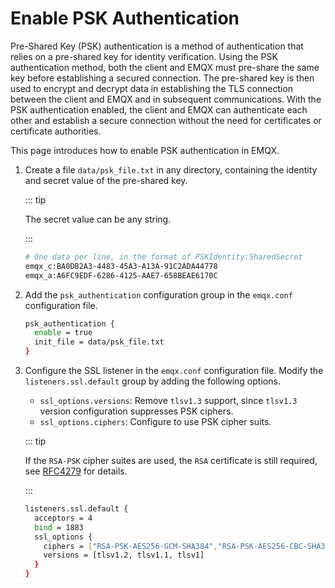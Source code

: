 # Enable PSK Authentication

Pre-Shared Key (PSK) authentication is a method of authentication that relies on a pre-shared key for identity verification. Using the PSK authentication method, both the client and EMQX must pre-share the same key before establishing a secured connection. The pre-shared key is then used to encrypt and decrypt data in establishing the TLS connection between the client and EMQX and in subsequent communications. With the PSK authentication enabled, the client and EMQX can authenticate each other and establish a secure connection without the need for certificates or certificate authorities. 

This page introduces how to enable PSK authentication in EMQX.

1. Create a file `data/psk_file.txt` in any directory, containing the identity and secret value of the pre-shared key. 

   ::: tip

   The secret value can be any string.

   :::

   ```bash
   # One data per line, in the format of PSKIdentity:SharedSecret
   emqx_c:BA0DB2A3-4483-45A3-A13A-91C2ADA44778
   emqx_a:A6FC9EDF-6286-4125-AAE7-658BEAE6170C
   ```

2. Add the `psk_authentication` configuration group in the `emqx.conf` configuration file.

   ```bash
   psk_authentication {
     enable = true
     init_file = data/psk_file.txt
   }
   ```

3. Configure the SSL listener in the `emqx.conf` configuration file. Modify the `listeners.ssl.default` group by adding the following options. 

   - `ssl_options.versions`: Remove `tlsv1.3` support, since `tlsv1.3` version configuration suppresses PSK ciphers.
   - `ssl_options.ciphers`: Configure to use PSK cipher suits.

   ::: tip

   If the `RSA-PSK` cipher suites are used, the `RSA` certificate is still required, see [RFC4279](https://www.rfc-editor.org/rfc/rfc4279#section-4) for details.

   :::

   ```bash
   listeners.ssl.default {
     acceptors = 4
     bind = 1883
     ssl_options {
       ciphers = ["RSA-PSK-AES256-GCM-SHA384","RSA-PSK-AES256-CBC-SHA384","RSA-PSK-AES128-GCM-SHA256","RSA-PSK-AES128-CBC-SHA256","RSA-PSK-AES256-CBC-SHA","RSA-PSK-AES128-CBC-SHA"]
       versions = [tlsv1.2, tlsv1.1, tlsv1]
     }
   }
   ```

   





